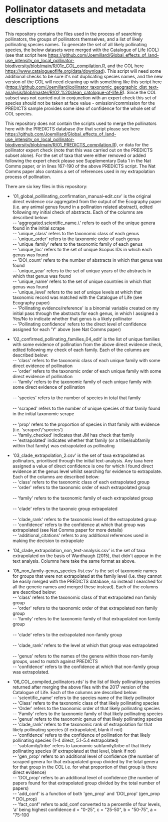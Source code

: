 # Pollinator datasets and metadata descriptions

This repository contains the files used in the process of searching pollinators, the groups of pollinators themselves, and a list of likely pollinating species names. To generate the set of all likely pollinating species, the below datasets were merged with the Catalogue of Life (COL) (see that script here https://github.com/Joemillard/Global_effects_of_land-use_intensity_on_local_pollinator-biodiversity/blob/main/R/01c_COL_compilation.R, and the COL here https://www.catalogueoflife.org/data/download). This script will need some additional checks to be sure it's not duplicating species names, and the new version of the COL will need cleaning up with something like this script here (https://github.com/Joemillard/pollinator_taxonomic_geographic_dist_text-analysis/blob/master/R/02.%20clean_catologue-of-life.R). Since the COL subset was not carried out in conjunction with an expert check this set of species should not be taken at face value - omission/commission for the PREDICTS sample provides some idea of confidence for the whole set of COL species.

This repository does not contain the scripts used to merge the pollinators here with the PREDICTS database (for that script please see here https://github.com/Joemillard/Global_effects_of_land-use_intensity_on_local_pollinator-biodiversity/blob/main/R/01_PREDICTS_compilation.R), or data for the pollinator expert check (note that this was carried out on the PREDICTS subset alone). For the set of taxa that were either removed or added following the expert check please see Supplementary Data 1 in the Nat Comms paper, or in lines 167-190 of the above PREDICTS script. The Nat Comms paper also contains a set of references used in my extrapolation process of pollination.

There are six key files in this repository:

* '01_global_polllinating_confirmation_manual-edit.csv' is the original direct evidence csv aggregated from the output of the Ecography paper (i.e. any animal genus found in a pollination related abstract), edited following my initial check of abstracts. Each of the columns are described below: <br>
		-- 'aggregated.scientific_name.i.' refers to each of the unique genera found in the initial scrape <br>
		-- 'unique_class' refers to the taxonomic class of each genus<br>
		-- 'unique_order' refers to the taxonomic order of each genus<br>
		-- 'unique_family' refers to the taxonomic family of each genus<br>
		-- 'unique_loc' refers to the set of unique Scopus IDs in which each genus was found<br>
		-- 'DOI_count' refers to the number of abstracts in which that genus was found<br>
		-- 'unique_year' refers to the set of unique years of the abstracts in which that genus was found<br>
		-- 'unique_name' refers to the set of unique countries in which that genus was found<br>
		-- 'unique_level' refers to the set of unique levels at which that taxonomic record was matched with the Catalogue of Life (see Ecography paper)<br>
		-- 'Pollinating evidence/reference' is a binomial variable created on my initial pass through the abstracts for each genus, in which I assigned a Yes/No to indicate whether that genus is a likely pollinator<br>
		-- 'Pollinating confidence' refers to the direct level of confidence assigned for each 'Y' above (see Nat Comms paper)<br>

* '02_confirmed_pollinating_families_04_edit' is the list of unique families with some evidence of pollination from the above direct evidence check, edited following my check of each family. Each of the columns are described below: <br>
		-- 'class' refers to the taxonomic class of each unique family with some direct evidence of pollination<br>
		-- 'order' refers to the taxonomic order of each unique family with some direct evidence of pollination<br> 
		-- 'family' refers to the taxonomic family of each unique family with some direct evidence of pollination<br>	
		-- 'species' refers to the number of species in total that family<br>	
		-- 'scraped' refers to the number of unique species of that family found in the initial taxonomic scrape<br>	
		-- 'prop' refers to the proportion of species in that family with evidence (i.e. 'scraped'/'species')<br>
		-- 'family_checked' indicates that JM has check that family<br>
		-- 'extrapolated' indicates whether that family (or a tribe/subfamily within that family) was extrapolated as pollinating<br>

* '03_clade_extrapolation_2.csv' is the set of taxa extrapolated as pollinators, prioritised through the initial text-analysis. Any taxa here assigned a value of direct confidence is one for which I found direct evidence at the genus level whilst searching for evidence to extrapolate. Each of the columns are described below: <br>
		-- 'class' refers to the taxonomic class of each extrapolated group<br>	
		-- 'order' refers to the taxonomic order of each extrapolated group<br>		
		-- 'family' refers to the taxonomic family of each extrapolated group<br>		
		-- 'clade' refers to the taxonoic group extrapolated<br>	
		-- 'clade_rank'	refers to the taxonomic level of the extrapolated group<br>
		-- 'confidence' refers to the confidence at which that group was extrapolated (see Nat Comms paper for more details)<br>
		-- 'additional_citations' refers to any additional references used in making the decision to extrapolate<br>

* '04_clade_extrapolation_non_text-analysis.csv' is the set of taxa extrapolated on the basis of Wardhaugh (2015), that didn't appear in the text analysis. Columns here take the same format as above.

* '05_non_family-genus_species-list.csv' is the set of taxonomic names for groups that were not extrapolated at the family level (i.e. they cannot be easily merged with the PREDICTS database, so instead I searched for all the generic names and merged these instead). Each of the columns are described below: <br>
		-- 'class' refers to the taxonomic class of that extrapolated non family group<br>
		-- 'order' refers to the taxonomic order of that extrapolated non family group<br>
		-- 'family' refers to the taxonomic family of that extrapolated non family group<br>	
		-- 'clade' refers to the extrapolated non-family group<br> 	
		-- 'clade_rank' refers to the level at which that group was extrapolated<br>	
		-- 'genus' refers to the names of the genera within those non-family groups, used to match against PREDICTS<br>	
		-- 'confidence' refers to the confidence at which that non-family group was extrapolated.<br>

* '06_COL_compiled_pollinators.rds' is the list of likely pollinating species returned after merging the above files with the 2017 version of the Catalogue of Life. Each of the columns are described below:<br> 
		-- 'scientific_name' refers to the species name of the likely pollinator<br>
		-- 'Class' refers to the taxonomic class of that likely pollinating species<br>
		-- 'Order' refers to the taxonomic order of that likely pollinating species <br>
		-- 'Family' refers to the taxonomic family of that likely pollinating species<br>
		-- 'genus' refers to the taxonomic genus of that likely pollinating species<br>
		-- 'clade_rank' refers to the taxonomic rank of extrapolation for that likely pollinating species (if extrapolated, blank if not)<br>
		-- 'confidence' refers to the confidence of pollination for that likely pollinating species (1-4 direct, 5.1-5.4 extrapolated)<br>
 		-- 'subfamily/tribe' refers to taxonomic subfamily/tribe of that likely pollinating species (if extrapolated at that level, blank if not)<br>
 		-- 'gen_prop' refers to an additional level of confidence (the number of scraped genera for that extrapolated group divided by the total genera for that group in the COL i.e. for what proportion of that group is there direct evidence)<br>
 		-- 'DOI_prop' refers to an additional level of confidence (the number of papers found for that extrapolated group divided by the total number of papers)<br> 
 		-- 'add_conf' is a function of both 'gen_prop' and 'DOI_prop'  (gen_prop * DOI_prop)<br>
 		-- 'fact_conf' refers to add_conf converted to a percentile of four levels, 'a' being highest confidence d = "0-25", c = "25-50", b = "50-75", a = "75-100<br>

